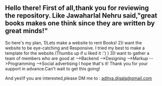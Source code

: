 Hello there!
First of all,thank you for reviewing the repository.
Like Jawaharlal Nehru said,"great books makes one think since they are written by great minds!"
-----------------------------
So here's my plan,
1)Lets make a website to rent Books!
2)I want the website to be eye-catching and Responsive.
  I tried my best to make a template for the website.(Thumbs up if u liked it :') )
3)I want to gather a team of members who are good at 
  -->Backend
  -->Designing
  -->Markup 
  -->Programming
  -->Social advertising
  I hope that's it!
Thank you for your support in advance.Can't wait to get this going!

And yes!if you are interested,please DM me to :
    aditya.digala@gmail.com
